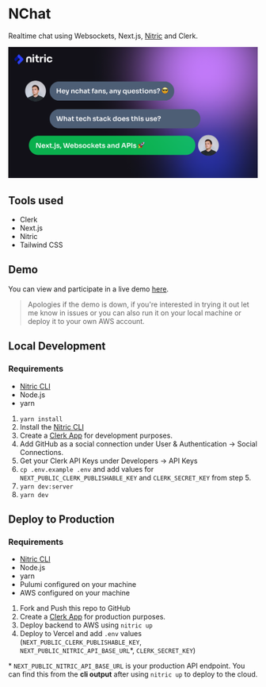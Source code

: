# NChat

Realtime chat using Websockets, Next.js, [Nitric](https://nitric.io) and Clerk.

![NChat App](/src/app/opengraph-image.png)

## Tools used

- Clerk
- Next.js
- Nitric
- Tailwind CSS

## Demo

You can view and participate in a live demo [here](https://nchat.nitric.rocks/).

> Apologies if the demo is down, if you're interested in trying it out let me know in issues or you can also run it on your local machine or deploy it to your own AWS account.

## Local Development

### Requirements

- [Nitric CLI](https://nitric.io/docs/guides/getting-started/installation)
- Node.js
- yarn

1. `yarn install`
2. Install the [Nitric CLI](https://nitric.io/docs/guides/getting-started/installation)
3. Create a [Clerk App](https://dashboard.clerk.com/apps/new) for development purposes.
4. Add GitHub as a social connection under User & Authentication -> Social Connections.
5. Get your Clerk API Keys under Developers -> API Keys
6. `cp .env.example .env` and add values for `NEXT_PUBLIC_CLERK_PUBLISHABLE_KEY` and `CLERK_SECRET_KEY` from step 5.
7. `yarn dev:server`
8. `yarn dev`

## Deploy to Production

### Requirements

- [Nitric CLI](https://nitric.io/docs/guides/getting-started/installation)
- Node.js
- yarn
- Pulumi configured on your machine
- AWS configured on your machine

1. Fork and Push this repo to GitHub
2. Create a [Clerk App](https://dashboard.clerk.com/apps/new) for production purposes.
3. Deploy backend to AWS using `nitric up`
4. Deploy to Vercel and add `.env` values (`NEXT_PUBLIC_CLERK_PUBLISHABLE_KEY`, `NEXT_PUBLIC_NITRIC_API_BASE_URL`\*, `CLERK_SECRET_KEY`)

\* `NEXT_PUBLIC_NITRIC_API_BASE_URL` is your production API endpoint. You can find this from the **cli output** after using `nitric up` to deploy to the cloud.
